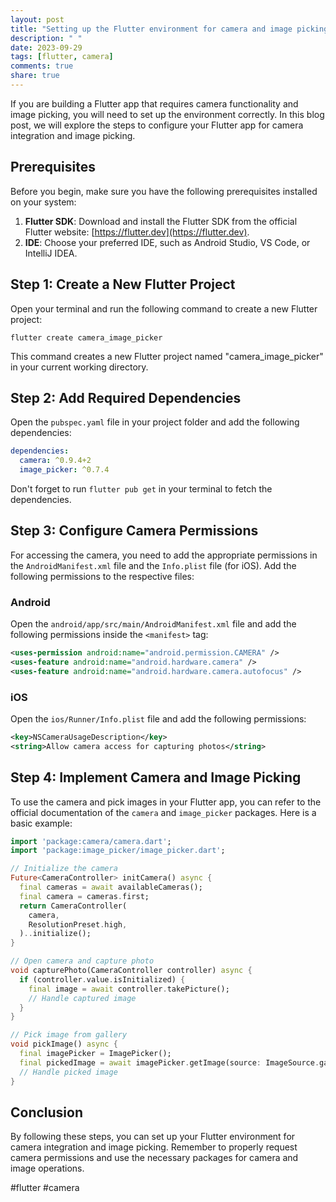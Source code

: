 ```yaml
---
layout: post
title: "Setting up the Flutter environment for camera and image picking"
description: " "
date: 2023-09-29
tags: [flutter, camera]
comments: true
share: true
---
```


If you are building a Flutter app that requires camera functionality and image picking, you will need to set up the environment correctly. In this blog post, we will explore the steps to configure your Flutter app for camera integration and image picking.

## Prerequisites

Before you begin, make sure you have the following prerequisites installed on your system:

1. **Flutter SDK**: Download and install the Flutter SDK from the official Flutter website: [https://flutter.dev](https://flutter.dev).
2. **IDE**: Choose your preferred IDE, such as Android Studio, VS Code, or IntelliJ IDEA.

## Step 1: Create a New Flutter Project

Open your terminal and run the following command to create a new Flutter project:

```
flutter create camera_image_picker
```

This command creates a new Flutter project named "camera_image_picker" in your current working directory.

## Step 2: Add Required Dependencies

Open the `pubspec.yaml` file in your project folder and add the following dependencies:

```yaml
dependencies:
  camera: ^0.9.4+2
  image_picker: ^0.7.4
```
Don't forget to run `flutter pub get` in your terminal to fetch the dependencies.

## Step 3: Configure Camera Permissions

For accessing the camera, you need to add the appropriate permissions in the `AndroidManifest.xml` file and the `Info.plist` file (for iOS). Add the following permissions to the respective files:

### Android

Open the `android/app/src/main/AndroidManifest.xml` file and add the following permissions inside the `<manifest>` tag:

```xml
<uses-permission android:name="android.permission.CAMERA" />
<uses-feature android:name="android.hardware.camera" />
<uses-feature android:name="android.hardware.camera.autofocus" />
```

### iOS

Open the `ios/Runner/Info.plist` file and add the following permissions:

```xml
<key>NSCameraUsageDescription</key>
<string>Allow camera access for capturing photos</string>
```

## Step 4: Implement Camera and Image Picking

To use the camera and pick images in your Flutter app, you can refer to the official documentation of the `camera` and `image_picker` packages. Here is a basic example:

```dart
import 'package:camera/camera.dart';
import 'package:image_picker/image_picker.dart';

// Initialize the camera
Future<CameraController> initCamera() async {
  final cameras = await availableCameras();
  final camera = cameras.first;
  return CameraController(
    camera,
    ResolutionPreset.high,
  )..initialize();
}

// Open camera and capture photo
void capturePhoto(CameraController controller) async {
  if (controller.value.isInitialized) {
    final image = await controller.takePicture();
    // Handle captured image
  }
}

// Pick image from gallery
void pickImage() async {
  final imagePicker = ImagePicker();
  final pickedImage = await imagePicker.getImage(source: ImageSource.gallery);
  // Handle picked image
}
```

## Conclusion

By following these steps, you can set up your Flutter environment for camera integration and image picking. Remember to properly request camera permissions and use the necessary packages for camera and image operations.

#flutter #camera